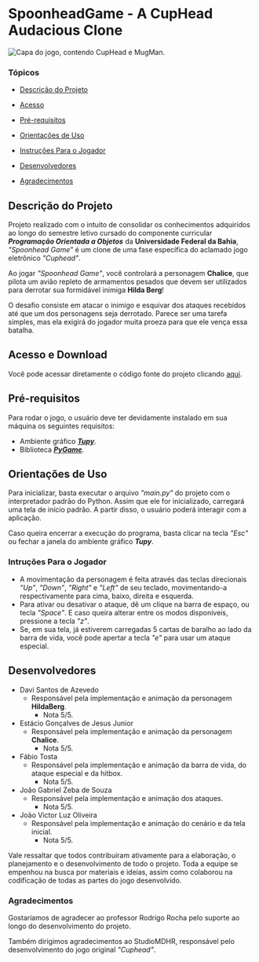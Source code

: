 # SpoonheadGame - A CupHead Audacious Clone
![Capa do jogo, contendo CupHead e MugMan.](https://github.com/DvAzevedo/Spoonhead_POO/assets/112660735/74342e66-21a9-4776-934f-ba7bd9848d1a)

### Tópicos

* [Descrição do Projeto](#descrição-do-projeto)

* [Acesso](#acesso)

* [Pré-requisitos](#pré-requisitos)

* [Orientações de Uso](#orientações-de-uso)

* [Instruções Para o Jogador](#instruções-para-o-jogador)

* [Desenvolvedores](#desenvolvedores)

* [Agradecimentos](#agradecimentos)

## Descrição do Projeto
Projeto realizado com o intuito de consolidar os conhecimentos adquiridos ao longo do semestre letivo cursado do componente curricular ***Programação Orientada a Objetos*** da **Universidade Federal da Bahia**, _"Spoonhead Game"_ é um clone de uma fase específica do aclamado jogo eletrônico _"Cuphead"_.

Ao jogar _"Spoonhead Game"_, você controlará a personagem **Chalice**, que pilota um avião repleto de armamentos pesados que devem ser utilizados para derrotar sua formidável inimiga **Hilda Berg**!

O desafio consiste em atacar o inimigo e esquivar dos ataques recebidos até que um dos personagens seja derrotado. Parece ser uma tarefa simples, mas ela exigirá do jogador muita proeza para que ele vença essa batalha.

## Acesso e Download
Você pode acessar diretamente o código fonte do projeto clicando [aqui](https://github.com/DvAzevedo/Spoonhead_POO.git).

## Pré-requisitos
Para rodar o jogo, o usuário deve ter devidamente instalado em sua máquina os seguintes requisitos:

- Ambiente gráfico [***Tupy***](https://github.com/rodrigorgs/tupy.git).
- Biblioteca [***PyGame***](https://github.com/pygame/pygame.git).

## Orientações de Uso
Para inicializar, basta executar o arquivo _"main.py"_ do projeto com o interpretador padrão do Python. Assim que ele for inicializado, carregará uma tela de início padrão. A partir disso, o usuário poderá interagir com a aplicação.

Caso queira encerrar a execução do programa, basta clicar na tecla _"Esc"_ ou fechar a janela do ambiente gráfico ***Tupy***.

### Intruções Para o Jogador
- A movimentação da personagem é feita através das teclas direcionais _"Up"_, _"Down"_, _"Right"_ e _"Left"_ de seu teclado, movimentando-a respectivamente para cima, baixo, direita e esquerda.
- Para ativar ou desativar o ataque, dê um clique na barra de espaço, ou tecla _"Space"_. E caso queira alterar entre os modos disponíveis, pressione a tecla _"z"_.
- Se, em sua tela, já estiverem carregadas 5 cartas de baralho ao lado da barra de vida, você pode apertar a tecla _"e"_ para usar um ataque especial.

## Desenvolvedores
- Davi Santos de Azevedo
  - Responsável pela implementação e animação da personagem **HildaBerg**.
    - Nota 5/5.
- Estácio Gonçalves de Jesus Junior
  - Responsável pela implementação e animação da personagem **Chalice**.
    - Nota 5/5.
- Fábio Tosta
  - Responsável pela implementação e animação da barra de vida, do ataque especial e da hitbox.
    - Nota 5/5.
- João Gabriel Zeba de Souza
  - Responsável pela implementação e animação dos ataques.
    - Nota 5/5.
- João Victor Luz Oliveira
  - Responsável pela implementação e animação do cenário e da tela inicial.
    - Nota 5/5.

Vale ressaltar que todos contribuíram ativamente para a elaboração, o planejamento e o desenvolvimento de todo o projeto. Toda a equipe se empenhou na busca por materiais e ideias, assim como colaborou na codificação de todas as partes do jogo desenvolvido.

### Agradecimentos

Gostaríamos de agradecer ao professor Rodrigo Rocha pelo suporte ao longo do desenvolvimento do projeto.

Também dirigimos agradecimentos ao StudioMDHR, responsável pelo desenvolvimento do jogo original _"Cuphead"_.
